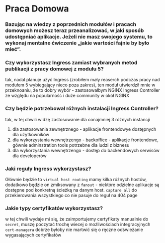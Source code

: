 # Praca Domowa

### Bazując na wiedzy z poprzednich modułów i pracach domowych możesz teraz przeanalizować, w jaki sposób udostępniać aplikacje. Jeżeli nie masz swojego systemu, to wykonaj mentalne ćwiczenie „jakie wartości fajnie by było mieć”.

### Czy wykorzystasz Ingress zamiast wybranych metod publikacji z pracy domowej z modułu 5?
tak, nadal planuje użyć Ingress (zrobiłem mały reaserch podczas pracy nad modułem 5 wybiegający nieco poza zakres),
ten moduł utwierdził mnie w przeknoaniu, że to dobry wybór - zastosowałbym NGINX Ingress Controller ze względu na popularność i duże community w okół NGINX

### Czy będzie potrzebował różnych instalacji Ingress Controller?
tak, w tej chwili widzę zastosowanie dla conajmniej 3 różnych instancji
1) dla zastosowania zewnętrznego - aplikacje frontendowye dostępnych dla użytkowników
2) dla wykorzystania wewnętrzengo - backoffice - aplikacje frontendowe, gównie adminstration tools potrzebne dla ludzi z biznesu
3) dla wykorzystania wewnętrzengo - dostęp do backendowych serwisów dla developerów

### Jaki reguły Ingress wykorzystasz?
Głównie będzie to `virtual host routing` mamy kilka różnych hostów, dodatkowo będzie on zmiksowany z `fanout` - niektóre odzielne aplikacje są dostępne pod konkretną ścieżką na danym host. `capture all` do przekierowania wszystkiego co nie pasuje do reguł na 404 page

### Jakie typy certyfikatów wykorzystasz?
w tej chwili wydaje mi się, że zaimportujemy certyfikaty manualnie do `secret`, muszę poczytać trochę wiecej o możliwościach integracyjnych `cert-managera` dobrze byłoby nie martwić się o ręczne odświeżanie wygasających certyfikatów